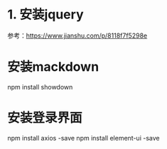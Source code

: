 # 1. 安装jquery
参考：https://www.jianshu.com/p/8118f7f5298e

# 安装mackdown

npm install showdown

# 安装登录界面

npm install axios -save
npm install element-ui -save




